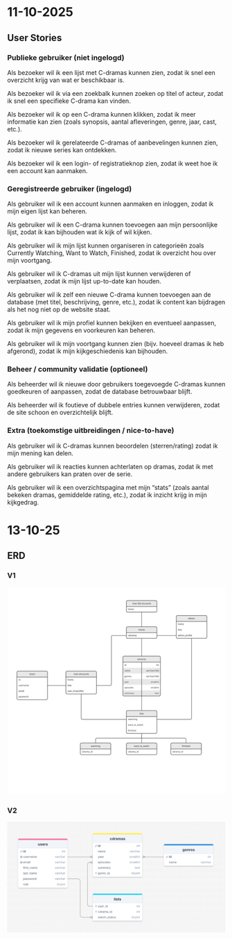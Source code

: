 # 11-10-2025
## User Stories
### Publieke gebruiker (niet ingelogd)

Als bezoeker wil ik een lijst met C-dramas kunnen zien, zodat ik snel een overzicht krijg van wat er beschikbaar is.

Als bezoeker wil ik via een zoekbalk kunnen zoeken op titel of acteur, zodat ik snel een specifieke C-drama kan vinden.

Als bezoeker wil ik op een C-drama kunnen klikken, zodat ik meer informatie kan zien (zoals synopsis, aantal afleveringen, genre, jaar, cast, etc.).

Als bezoeker wil ik gerelateerde C-dramas of aanbevelingen kunnen zien, zodat ik nieuwe series kan ontdekken.

Als bezoeker wil ik een login- of registratieknop zien, zodat ik weet hoe ik een account kan aanmaken.


### Geregistreerde gebruiker (ingelogd)

Als gebruiker wil ik een account kunnen aanmaken en inloggen, zodat ik mijn eigen lijst kan beheren.

Als gebruiker wil ik een C-drama kunnen toevoegen aan mijn persoonlijke lijst, zodat ik kan bijhouden wat ik kijk of wil kijken.

Als gebruiker wil ik mijn lijst kunnen organiseren in categorieën zoals Currently Watching, Want to Watch, Finished, zodat ik overzicht hou over mijn voortgang.

Als gebruiker wil ik C-dramas uit mijn lijst kunnen verwijderen of verplaatsen, zodat ik mijn lijst up-to-date kan houden.

Als gebruiker wil ik zelf een nieuwe C-drama kunnen toevoegen aan de database (met titel, beschrijving, genre, etc.), zodat ik content kan bijdragen als het nog niet op de website staat.

Als gebruiker wil ik mijn profiel kunnen bekijken en eventueel aanpassen, zodat ik mijn gegevens en voorkeuren kan beheren.

Als gebruiker wil ik mijn voortgang kunnen zien (bijv. hoeveel dramas ik heb afgerond), zodat ik mijn kijkgeschiedenis kan bijhouden.


### Beheer / community validatie (optioneel)

Als beheerder wil ik nieuwe door gebruikers toegevoegde C-dramas kunnen goedkeuren of aanpassen, zodat de database betrouwbaar blijft.

Als beheerder wil ik foutieve of dubbele entries kunnen verwijderen, zodat de site schoon en overzichtelijk blijft.


### Extra (toekomstige uitbreidingen / nice-to-have)

Als gebruiker wil ik C-dramas kunnen beoordelen (sterren/rating) zodat ik mijn mening kan delen.

Als gebruiker wil ik reacties kunnen achterlaten op dramas, zodat ik met andere gebruikers kan praten over de serie.

Als gebruiker wil ik een overzichtspagina met mijn “stats” (zoals aantal bekeken dramas, gemiddelde rating, etc.), zodat ik inzicht krijg in mijn kijkgedrag.


# 13-10-25
## ERD
### V1
![ERD versie 1](images/PRG05-ERD_v1.jpg)

### V2
![ERD versie 2](images/PRG05-ERD_v2.png)
